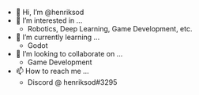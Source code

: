 - 👋 Hi, I’m @henriksod
- 👀 I’m interested in ...
    - Robotics, Deep Learning, Game Development, etc.
- 🌱 I’m currently learning ...
    - Godot
- 💞️ I’m looking to collaborate on ...
    - Game Development
- 📫 How to reach me ...
    - Discord @ henriksod#3295
